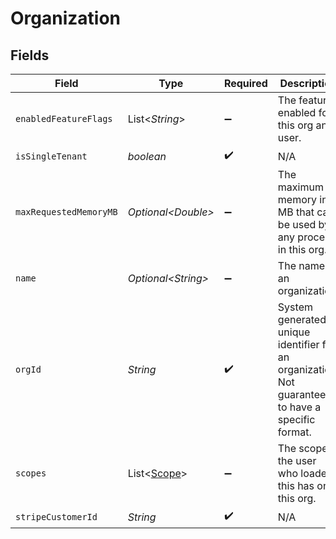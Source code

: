 # Organization


## Fields

| Field                                                                                             | Type                                                                                              | Required                                                                                          | Description                                                                                       | Example                                                                                           |
| ------------------------------------------------------------------------------------------------- | ------------------------------------------------------------------------------------------------- | ------------------------------------------------------------------------------------------------- | ------------------------------------------------------------------------------------------------- | ------------------------------------------------------------------------------------------------- |
| `enabledFeatureFlags`                                                                             | List\<*String*>                                                                                   | :heavy_minus_sign:                                                                                | The features enabled for this org and user.                                                       |                                                                                                   |
| `isSingleTenant`                                                                                  | *boolean*                                                                                         | :heavy_check_mark:                                                                                | N/A                                                                                               |                                                                                                   |
| `maxRequestedMemoryMB`                                                                            | *Optional\<Double>*                                                                               | :heavy_minus_sign:                                                                                | The maximum memory in MB that can be used by any process in this org.                             |                                                                                                   |
| `name`                                                                                            | *Optional\<String>*                                                                               | :heavy_minus_sign:                                                                                | The name of an organization.                                                                      |                                                                                                   |
| `orgId`                                                                                           | *String*                                                                                          | :heavy_check_mark:                                                                                | System generated unique identifier for an organization. Not guaranteed to have a specific format. | org-6f706e83-0ec1-437a-9a46-7d4281eb2f39                                                          |
| `scopes`                                                                                          | List\<[Scope](../../models/shared/Scope.md)>                                                      | :heavy_minus_sign:                                                                                | The scopes the user who loaded this has on this org.                                              |                                                                                                   |
| `stripeCustomerId`                                                                                | *String*                                                                                          | :heavy_check_mark:                                                                                | N/A                                                                                               |                                                                                                   |